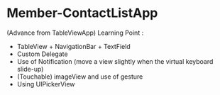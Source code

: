 # Member-ContactListApp
(Advance from TableViewApp)
Learning Point : 
  - TableView + NavigationBar + TextField 
  - Custom Delegate
  - Use of Notification (move a view slightly when the virtual keyboard slide-up)
  - (Touchable) imageView and use of gesture 
  - Using UIPickerView 
